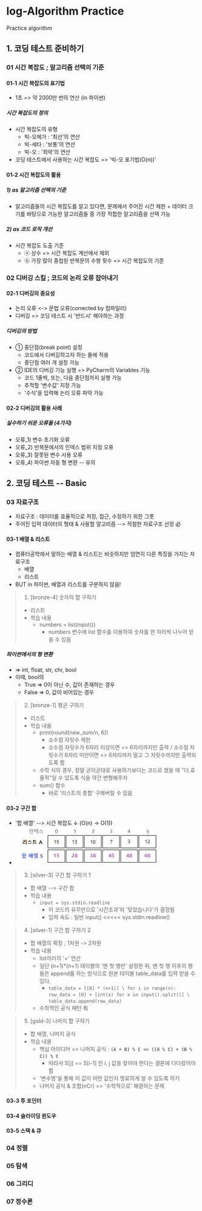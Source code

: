 # log-Algorithm Practice
Practice algorithm

## 1. 코딩 테스트 준비하기

### 01 시간 복잡도 ; 알고리즘 선택의 기준

#### 01-1 시간 복잡도의 표기법
- 1초 => 약 2000만 번의 연산 (in 파이썬)
##### 시간 복잡도의 정의
- 시간 복잡도의 유형
    - 빅-오메가 : '최선'의 연산
    - 빅-세타 : '보통'의 연산
    - 빅-오 : '최악'의 연산
- 코딩 테스트에서 사용하는 시간 복잡도 => '빅-오 표기법(O(n))'

#### 01-2 시간 복잡도의 활용
##### 1) as 알고리즘 선택의 기준
- 알고리즘들의 시간 복잡도를 알고 있다면, 문제에서 주어진 시간 제한 + 데이터 크기를 바탕으로 가능한 알고리즘들 중 가장 적합한 알고리즘을 선택 가능
##### 2) as 코드 로직 개선
- 시간 복잡도 도출 기준
    - ⓐ 상수 => 시간 복잡도 계산에서 제외
    - ⓑ 가장 많이 중첩된 반복문의 수행 횟수 => 시간 복잡도의 기준

### 02 디버깅 스킬 ; 코드의 논리 오류 잡아내기

#### 02-1 디버깅의 중요성
- 논리 오류 <-> 문법 오류(corrected by 컴파일러)
- 디버깅 => 코딩 테스트 시 '반드시' 해야하는 과정
##### 디버깅의 방법
- ① 중단점(break point) 설정
  - 코드에서 디버깅하고자 하는 줄에 적용
  - 중단점 여러 개 설정 가능
- ② IDE의 디버깅 기능 실행 => PyCharm의 Variables 기능
  - 코드 1줄씩, 또는, 다음 중단점까지 실행 가능
  - 추적할 '변수값' 지정 가능
  - '수식'을 입력해 논리 오류 파악 가능

#### 02-2 디버깅의 활용 사례
##### 실수하기 쉬운 오류들 (4가지)
- 오류_1) 변수 초기화 오류
- 오류_2) 반복문에서의 인덱스 범위 지정 오류
- 오류_3) 잘못된 변수 사용 오류
- 오류_4) 파이썬 자동 형 변환 -- 유의

## 2. 코딩 테스트 -- Basic

### 03 자료구조
- 자료구조 : 데이터를 효율적으로 저장, 접근, 수정하기 위한 그릇
- 주어진 입력 데이터의 형태 & 사용할 알고리즘 --> 적절한 자료구조 선정 必

#### 03-1 배열 & 리스트
- 컴퓨터공학에서 말하는 배열 & 리스트는 비슷하지만 엄연히 다른 특징을 가지는 자료구조
  - 배열
  - 리스트
- BUT in 파이썬, 배열과 리스트를 구분하지 않음!

> 001. [bronze-4] 숫자의 합 구하기
> - 리스트
> - 학습 내용
>   - numbers = list(input())
>     - numbers 변수에 list 함수를 이용하여 숫자를 한 자리씩 나누어 받을 수 있음

##### 파이썬에서의 형 변환
- => int, float, str, chr, bool
- 이때, bool의
  - True => 0이 아닌 수, 값이 존재하는 경우
  - False => 0, 값이 비어있는 경우

> 002. [bronze-1] 평균 구하기
> - 리스트
> - 학습 내용
>   - print(round(new_sum/n, 6))
>     - 소수점 자릿수 제한
>     - 소수점 자릿수가 6자리 이상이면 => 6자리까지만 출력 / 소수점 자릿수가 6자리 미만이면 => 6자리까지 말고 그 자릿수까지만 출력되도록 함
>   - 수학 식의 경우, 정말 곧이곧대로 사용하기보다는 코드로 쳤을 때 "더 효율적"일 수 있도록 식을 약간 변형해주자
>   - sum() 함수
>     - 바로 '리스트의 총합' 구해버릴 수 있음

#### 03-2 구간 합
- '합 배열' --> 시간 복잡도 ↓ (O(n) -> O(1))
- ![img_1.png](img_1.png)

> 003. [silver-3] 구간 합 구하기 1
> - 합 배열 --> 구간 합
> - 학습 내용
>   - `input = sys.stdin.readline`
>     - 이 코드의 유무만으로 '시간초과'와 '맞았습니다'가 결정됨
>     - 입력 속도 : 일반 input() <<<<< sys.stdin.readline()

> 004. [silver-1] 구간 합 구하기 2
> - 합 배열의 확장 ; 1차원 -> 2차원
> - 학습 내용
>   - list끼리의 '+' 연산
>   - 일단 (n+1)*(n+1) 테이블의 '맨 첫 행만' 설정한 뒤, 맨 첫 행 이후의 행들은 append를 하는 방식으로 원본 테이블 table_data를 입력 받을 수 있다.
>     - `table_data = [[0] * (n+1)] \
for i in range(n): row_data = [0] + [int(x) for x in input().split()] \
table_data.append(row_data)`
>   - 수학적인 공식 패턴 有

> 005. [gold-3] 나머지 합 구하기
> - 합 배열, 나머지 공식
> - 학습 내용
>   - 핵심 아이디어 => 나머지 공식 : **`(A + B) % C == ((A % C) + (B % C)) % C`**
>     - 따라서 S[j] == S[i-1] 인 i, j 값을 찾아야 한다는 결론에 다다랐어야 함
>   - '변수명'을 통해 이 값이 어떤 값인지 명료하게 알 수 있도록 하기
>   - 나머지 공식 & 조합(nCr) => '수학적으로' 해결하는 문제


#### 03-3 투 포인터
#### 03-4 슬라이딩 윈도우
#### 03-5 스택 & 큐

### 04 정렬

### 05 탐색

### 06 그리디

### 07 정수론